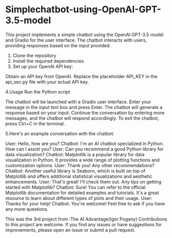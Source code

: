 # Simplechatbot-using-OpenAI-GPT-3.5-model
This project implements a simple chatbot using the OpenAI GPT-3.5 model and Gradio for the user interface. The chatbot interacts with users, providing responses based on the input provided.

1. Clone the repository
2. Install the required dependencies
3. Set up your OpenAI API key:

Obtain an API key from OpenAI.
Replace the placeholder API_KEY in the api_sec.py file with your actual API key.

4.Usage
Run the Python script

The chatbot will be launched with a Gradio user interface.
Enter your message in the input text box and press Enter.
The chatbot will generate a response based on your input.
Continue the conversation by entering more messages, and the chatbot will respond accordingly.
To exit the chatbot, press Ctrl+C in the terminal.

5.Here's an example conversation with the chatbot:

User: Hello, how are you?
Chatbot: I'm an AI chatbot specialized in Python. How can I assist you?
User: Can you recommend a good Python library for data visualization?
Chatbot: Matplotlib is a popular library for data visualization in Python. It provides a wide range of plotting functions and customization options.
User: Thank you! Any other recommendations?
Chatbot: Another useful library is Seaborn, which is built on top of Matplotlib and offers additional statistical visualizations and aesthetic enhancements.
User: That's great! I'll check them out. Any tips on getting started with Matplotlib?
Chatbot: Sure! You can refer to the official Matplotlib documentation for detailed examples and tutorials. It's a great resource to learn about different types of plots and their usage.
User: Thanks for your help!
Chatbot: You're welcome! Feel free to ask if you have any more questions.


This was the 3rd project from :The AI Advantage(Igor Pogany)
Contributions to this project are welcome. If you find any issues or have suggestions for improvements, please open an issue or submit a pull request.


